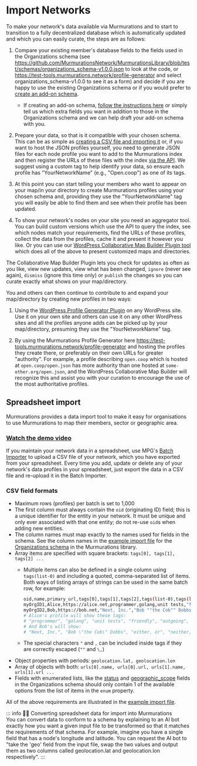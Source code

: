 # Import Networks

To make your network's data available via Murmurations and to start to transition to a fully decentralized database which is automatically updated and which you can easily curate, the steps are as follows:

1. Compare your existing member's database fields to the fields used in the Organizations schema (see <https://github.com/MurmurationsNetwork/MurmurationsLibrary/blob/test/schemas/organizations_schema-v1.0.0.json> to look at the code, or <https://test-tools.murmurations.network/profile-generator> and select organizations_schema-v1.0.0 to see it as a form) and decide if you are happy to use the existing Organizations schema or if you would prefer to [create an add-on schema](/faqs/schema.html#what-is-the-difference-between-a-base-schema-and-an-add-on-schema).

    - If creating an add-on schema, [follow the instructions here](/guides/create-a-schema.html) or simply tell us which extra fields you want in addition to those in the Organizations schema and we can help draft your add-on schema with you.

2. Prepare your data, so that is it compatible with your chosen schema. This can be as simple as [creating a CSV file and importing it](#spreadsheet-import) or, if you want to host the JSON profiles yourself, you need to generate JSON files for each node profile you want to add to the Murmurations index and then register the URLs of these files with the index [via the API](/developers/index-api.html). We suggest using a custom tag to help identify your data, so ensure each profile has "YourNetworkName" (e.g., "Open.coop") as one of its tags.

3. At this point you can start telling your members who want to appear on your map/in your directory to create Murmurations profiles using your chosen schema and, providing they use the "YourNetworkName" tag you will easily be able to find them and see when their profile has been updated.

4. To show your network's nodes on your site you need an aggregator tool. You can build custom versions which use the API to query the index, see which nodes match your requirements, find the URLs of these profiles, collect the data from the profiles, cache it and present it however you like. Or you can use our [WordPress Collaborative Map Builder Plugin tool](/developers/wp-aggregator.html) which does all of the above to present customized maps and directories.

The Collaborative Map Builder Plugin lets you check for updates as often as you like, view new updates, view what has been changed, `ignore` (never see again), `dismiss` (ignore this time only) or `publish` the changes so you can curate exactly what shows on your map/directory.

You and others can then continue to contribute to and expand your map/directory by creating new profiles in two ways:

1. Using the [WordPress Profile Generator Plugin](/developers/wp-node.html) on any WordPress site. Use it on your own site and others can use it on any other WordPress sites and all the profiles anyone adds can be picked up by your map/directory, presuming they use the "YourNetworkName" tag.

2. By using the Murmurations Profile Generator here <https://test-tools.murmurations.network/profile-generator> and hosting the profiles they create there, or preferably on their own URLs for greater "authority". For example, a profile describing `open.coop` which is hosted at `open.coop/open.json` has more authority than one hosted at `some-other.org/open.json`, and the WordPress Collaborative Map Builder will recognize this and assist you with your curation to encourage the use of the most authoritative profiles.

## Spreadsheet import

Murmurations provides a data import tool to make it easy for organisations to use Murmurations to map their members, sector or geographic area.

### [Watch the demo video](https://player.vimeo.com/video/807714220)

If you maintain your network data in a spreadsheet, use MPG's [Batch Importer](https://test-tools.murmurations.network/batch-importer) to upload a CSV file of your network, which you have exported from your spreadsheet. Every time you add, update or delete any of your network's data profiles in your spreadsheet, just export the data in a CSV file and re-upload it in the Batch Importer.

### CSV field formats

- Maximum rows (profiles) per batch is set to 1,000
- The first column must always contain the `oid` (originating ID) field; this is a unique identifier for the entity in your network. It must be unique and only ever associated with that one entity; do not re-use `oid`s when adding new entities.
- The column names must map exactly to the names used for fields in the schema. See the column names in the [example import file](https://raw.githubusercontent.com/MurmurationsNetwork/MurmurationsServices/main/test/organizations_schema-v1.0.0-example-import.csv) for the [Organizations schema](https://github.com/MurmurationsNetwork/MurmurationsLibrary/blob/test/schemas/organizations_schema-v1.0.0.json) in the Murmurations library.
- Array items are specified with square brackets: `tags[0], tags[1], tags[2] ...`
  - Multiple items can also be defined in a single column using `tags(list-0)` and including a quoted, comma-separated list of items. Both ways of listing arrays of strings can be used in the same batch row, for example:

    ```sh
    oid,name,primary_url,tags[0],tags[1],tags[2],tags(list-0),tags(list-1)
    myOrgID1,Alice,https://alice.net,programmer,golang,unit tests,"friendly,outgoing","tenacious,""to the point"",exact"
    myOrgID2,Bob,https://bob.net,"Next, Inc.","Bob ""the Cob"" Dobbs",,"either\, or, neither\, nor","Los Angeles, California , USA"
    # Alice's profile will show these tags:
    # "programmer", "golang", "unit tests", "friendly", "outgoing", "tenacious", "\"to the point\"", "exact"
    # And Bob's will show:
    # "Next, Inc.", "Bob \"the Cob\" Dobbs", "either, or", "neither, nor", "Los Angeles", "California", "USA"
    ```

  - The special characters `"` and `,` can be included inside tags if they are correctly escaped (`""` and `\,`)
- Object properties with periods: `geolocation.lat, geolocation.lon`
- Array of objects with both: `urls[0].name, urls[0].url, urls[1].name, urls[1].url ...`
- Fields with enumerated lists, like the [status](https://github.com/MurmurationsNetwork/MurmurationsLibrary/blob/test/fields/status.json) and [geographic_scope](https://github.com/MurmurationsNetwork/MurmurationsLibrary/blob/test/fields/geographic_scope.json) fields in the Organizations schema should only contain 1 of the available options from the list of items in the `enum` property.

All of the above requirements are illustrated in the [example import file](https://raw.githubusercontent.com/MurmurationsNetwork/MurmurationsServices/main/test/organizations_schema-v1.0.0-example-import.csv).

::: info 🤖💪 Converting spreadsheet data for import into Murmurations  
You can convert data to conform to a schema by explaining to an AI bot exactly how you want a given input file to be transformed so that it matches the requirements of that schema. For example, imagine you have a single field that has a node's longitude and latitude. You can request the AI bot to "take the 'geo' field from the input file, swap the two values and output them as two columns called geolocation.lat and geolocation.lon respectively".
:::
